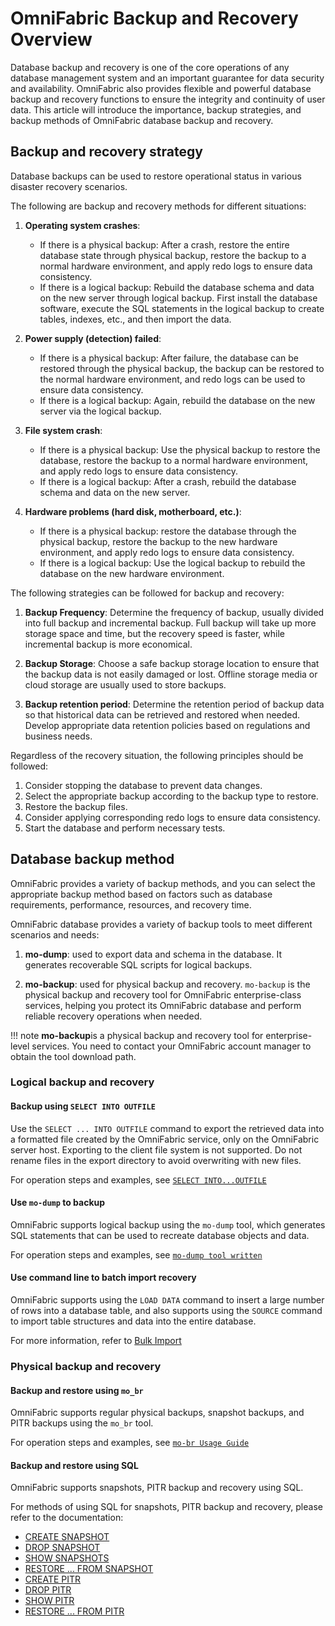 # OmniFabric Backup and Recovery Overview

Database backup and recovery is one of the core operations of any database management system and an important guarantee for data security and availability. OmniFabric also provides flexible and powerful database backup and recovery functions to ensure the integrity and continuity of user data. This article will introduce the importance, backup strategies, and backup methods of OmniFabric database backup and recovery.

## Backup and recovery strategy

Database backups can be used to restore operational status in various disaster recovery scenarios.

The following are backup and recovery methods for different situations:

1. **Operating system crashes**:

    - If there is a physical backup: After a crash, restore the entire database state through physical backup, restore the backup to a normal hardware environment, and apply redo logs to ensure data consistency.
    - If there is a logical backup: Rebuild the database schema and data on the new server through logical backup. First install the database software, execute the SQL statements in the logical backup to create tables, indexes, etc., and then import the data.

2. **Power supply (detection) failed**:

    - If there is a physical backup: After failure, the database can be restored through the physical backup, the backup can be restored to the normal hardware environment, and redo logs can be used to ensure data consistency.
    - If there is a logical backup: Again, rebuild the database on the new server via the logical backup.

3. **File system crash**:

    - If there is a physical backup: Use the physical backup to restore the database, restore the backup to a normal hardware environment, and apply redo logs to ensure data consistency.
    - If there is a logical backup: After a crash, rebuild the database schema and data on the new server.

4. **Hardware problems (hard disk, motherboard, etc.)**:

    - If there is a physical backup: restore the database through the physical backup, restore the backup to the new hardware environment, and apply redo logs to ensure data consistency.
    - If there is a logical backup: Use the logical backup to rebuild the database on the new hardware environment.

The following strategies can be followed for backup and recovery:

1. **Backup Frequency**: Determine the frequency of backup, usually divided into full backup and incremental backup. Full backup will take up more storage space and time, but the recovery speed is faster, while incremental backup is more economical.

2. **Backup Storage**: Choose a safe backup storage location to ensure that the backup data is not easily damaged or lost. Offline storage media or cloud storage are usually used to store backups.

3. **Backup retention period**: Determine the retention period of backup data so that historical data can be retrieved and restored when needed. Develop appropriate data retention policies based on regulations and business needs.

Regardless of the recovery situation, the following principles should be followed:

1. Consider stopping the database to prevent data changes.
2. Select the appropriate backup according to the backup type to restore.
3. Restore the backup files.
4. Consider applying corresponding redo logs to ensure data consistency.
5. Start the database and perform necessary tests.

## Database backup method

OmniFabric provides a variety of backup methods, and you can select the appropriate backup method based on factors such as database requirements, performance, resources, and recovery time.

OmniFabric database provides a variety of backup tools to meet different scenarios and needs:

1. **mo-dump**: used to export data and schema in the database. It generates recoverable SQL scripts for logical backups.

2. **mo-backup**: used for physical backup and recovery. `mo-backup` is the physical backup and recovery tool for OmniFabric enterprise-class services, helping you protect its OmniFabric database and perform reliable recovery operations when needed.

!!! note
       **mo-backup**is a physical backup and recovery tool for enterprise-level services. You need to contact your OmniFabric account manager to obtain the tool download path.

### Logical backup and recovery

#### Backup using `SELECT INTO OUTFILE`

Use the `SELECT ... INTO OUTFILE` command to export the retrieved data into a formatted file created by the OmniFabric service, only on the OmniFabric server host. Exporting to the client file system is not supported. Do not rename files in the export directory to avoid overwriting with new files.

For operation steps and examples, see [`SELECT INTO...OUTFILE`](../../Develop/export-data/select-into-outfile.md)

#### Use `mo-dump` to backup

OmniFabric supports logical backup using the `mo-dump` tool, which generates SQL statements that can be used to recreate database objects and data.

For operation steps and examples, see [`mo-dump tool written`](../../Develop/export-data/modump.md)

#### Use command line to batch import recovery

OmniFabric supports using the `LOAD DATA` command to insert a large number of rows into a database table, and also supports using the `SOURCE` command to import table structures and data into the entire database.

For more information, refer to [Bulk Import](../../Develop/import-data/bulk-load/bulk-load-overview.md)

### Physical backup and recovery

#### Backup and restore using `mo_br`

OmniFabric supports regular physical backups, snapshot backups, and PITR backups using the `mo_br` tool.

For operation steps and examples, see [`mo-br Usage Guide`](../backup-restore/mobr-backup-restore/mobr.md)

#### Backup and restore using SQL

OmniFabric supports snapshots, PITR backup and recovery using SQL.

For methods of using SQL for snapshots, PITR backup and recovery, please refer to the documentation:

- [CREATE SNAPSHOT](../../Reference/SQL-Reference/Data-Definition-Language/create-snapshot.md)
- [DROP SNAPSHOT](../../Reference/SQL-Reference/Data-Definition-Language/drop-snapshot.md)
- [SHOW SNAPSHOTS](../../Reference/SQL-Reference/Data-Definition-Language/create-snapshot.md)
- [RESTORE ... FROM SNAPSHOT](../../Reference/SQL-Reference/Data-Definition-Language/restore-snapshot.md)
- [CREATE PITR](../../Reference/SQL-Reference/Data-Definition-Language/create-pitr.md)
- [DROP PITR](../../Reference/SQL-Reference/Data-Definition-Language/drop-pitr.md)
- [SHOW PITR](../../Reference/SQL-Reference/Data-Definition-Language/create-pitr.md)
- [RESTORE ... FROM PITR](../../Reference/SQL-Reference/Data-Definition-Language/restore-pitr.md)

